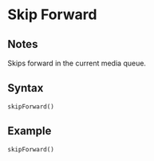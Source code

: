 # Skip Forward
## Notes
Skips forward in the current media queue.
## Syntax
```
skipForward()
```
## Example
```
skipForward()
```